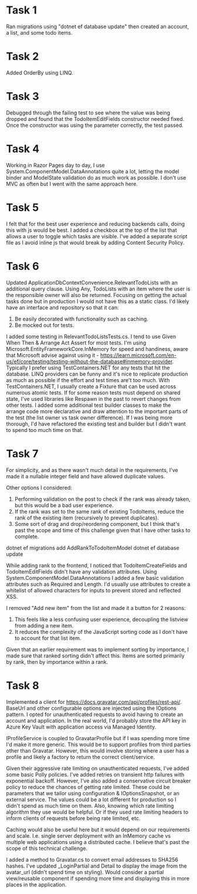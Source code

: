 # Task 1
Ran migrations using "dotnet ef database update" then created an account, a list, and some todo items.

# Task 2
Added OrderBy using LINQ.

# Task 3
Debugged through the failing test to see where the value was being dropped and found that the TodoItemEditFields constructor needed fixed. Once the constructor was using the parameter correctly, the test passed.

# Task 4
Working in Razor Pages day to day, I use System.ComponentModel.DataAnnotations quite a lot, letting the model binder and ModelState validation do as much work as possible. I don't use MVC as often but I went with the same approach here.

# Task 5
I felt that for the best user experience and reducing backends calls, doing this with js would be best. I added a checkbox at the top of the list that allows a user to toggle which tasks are visible. I've added a separate script file as I avoid inline js that would break by adding Content Security Policy.

# Task 6
Updated ApplicationDbContextConvenience.RelevantTodoLists with an additional query clause. Using Any, TodoLists with an item where the user is the responsible owner will also be returned.
Focusing on getting the actual tasks done but in production I would not have this as a static class. I'd likely have an interface and repository so that it can:
1. Be easily decorated with functionality such as caching.
2. Be mocked out for tests.

I added some testing in RelevantTodoListsTests.cs. I tend to use Given When Then & Arrange Act Assert for most tests. 
I'm using Microsoft.EntityFrameworkCore.InMemory for speed and handiness, aware that Microsoft advise against using it -  https://learn.microsoft.com/en-us/ef/core/testing/testing-without-the-database#inmemory-provider.
Typically I prefer using TestContainers.NET for any tests that hit the database. LINQ providers can be funny and it's nice to replicate production as much as possible if the effort and test times are't too much. With TestContainers.NET, I usually create a Fixture that can be used across numerous atomic tests. If for some reason tests must depend on shared state, I've used libraries like Respawn in the past to revert changes from other tests.
I added some additional test builder classes to make the arrange code more declarative and draw attention to the important parts of the test (the list owner vs task owner difference). If I was being more thorough, I'd have refactored the existing test and builder but I didn't want to spend too much time on that.

# Task 7
For simplicity, and as there wasn't much detail in the requirements, I've made it a nullable integer field and have allowed duplicate values. 

Other options I considered:
1. Performing validation on the post to check if the rank was already taken, but this would be a bad user experience.
2. If the rank was set to the same rank of existing TodoItems, reduce the rank of the existing item (recursively to prevent duplicates).
3. Some sort of drag and drop/reordering component, but I think that's past the scope and time of this challenge given that I have other tasks to complete.

dotnet ef migrations add AddRankToTodoItemModel
dotnet ef database update

While adding rank to the frontend, I noticed that TodoItemCreateFields and TodoItemEditFields didn't have any validation attributes. Using System.ComponentModel.DataAnnotations I added a few basic validation attributes such as Required and Length. I'd usually use attributes to create a whitelist of allowed characters for inputs to prevent stored and reflected XSS. 

I removed "Add new item" from the list and made it a button for 2 reasons:
1. This feels like a less confusing user experience, decoupling the listview from adding a new item.
2. It reduces the complexity of the JavaScript sorting code as I don't have to account for that list item.

Given that an earlier requirement was to implement sorting by importance, I made sure that ranked sorting didn't affect this. Items are sorted primarily by rank, then by importance within a rank.

# Task 8
Implemented a client for https://docs.gravatar.com/api/profiles/rest-api/. BaseUrl and other configurable options are injected using the IOptions pattern. 
I opted for unauthenticated requests to avoid having to create an account and application. In the real world, I'd probably store the API key in Azure Key Vault with application access via Managed Identity.

IProfileService is coupled to GravatarProfile but if I was spending more time I'd make it more generic. This would be to support profiles from third parties other than Gravatar. However, this would involve storing where a user has a profile and likely a factory to return the correct client/service.

Given their aggressive rate limiting on unauthenticated requests, I've added some basic Polly policies. I've added retries on transient http failures with exponential backoff. However, I've also added a conservative circuit breaker policy to reduce the chances of getting rate limited.
These could be parameters that we tailor using configuration & IOptionsSnapshot, or an external service. The values could be a lot different for production so I didn't spend as much time on them. Also, knowing which rate limiting algorithm they use would be helpful. Or if they used rate limiting headers to inform clients of requests before being rate limited, etc.

Caching would also be useful here but it would depend on our requirements and scale. I.e. single server deployment with an InMemory cache vs multiple web applications using a distributed cache. I believe that's past the scope of this technical challenge.

I added a method to Gravatar.cs to convert email addresses to SHA256 hashes. I've updated _LoginPartial and Detail to display the image from the avatar_url (didn't spend time on styling). Would consider a partial view/reusable component if spending more time and displaying this in more places in the application.

